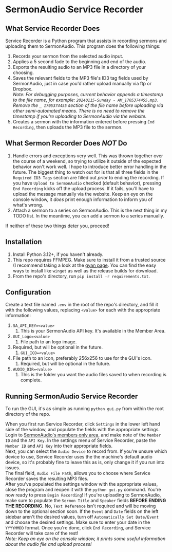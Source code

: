 # SermonAudio Service Recorder

## What Service Recorder Does

Service Recorder is a Python program that assists in recording sermons and uploading them to SermonAudio. This program
does the following things:
1. Records your sermon from the selected audio input.
1. Applies a 5 second fade to the beginning and end of the audio.
1. Exports the resulting audio to an MP3 file in a directory of your choosing.
1. Saves the relevant fields to the MP3 file's ID3 tag fields used by SermonAudio, just in case you'd rather upload manually 
via ftp or Dropbox.  
*Note: For debugging purposes, current behavior appends a timestamp to the file name, for example:
`20240115-Sunday - AM_1705374455.mp3`. Remove the `_ 1705374455` section of the file name before uploading via other
semi-automated means. There is no need to remove the timestamp if you're uploading to SermonAudio via the website.*
1. Creates a sermon with the information entered before pressing `End Recording`, then uploads the MP3 file to the sermon.

## What Sermon Recorder Does *NOT* Do

1. Handle errors and exceptions very well. This was thrown together over the course of a weekend, so trying to utilize
it outside of the expected behavior won't work well. I hope to introduce better error handling in the future. The biggest
thing to watch out for is that all three fields in the `Required ID3 Tags` section are filled out _prior_ to ending the recording.
If you have `Upload to SermonAudio` checked (default behavior), pressing `End Recording` kicks off the upload process.
If it fails, you'll have to upload the message manually via the website. Keep an eye on the console window, it *does* print
enough information to inform you of what's wrong.
1. Attach a sermon to a series on SermonAudio. This is the next thing in my TODO list. In the meantime, you can add a sermon
to a series manually.  
<break>  
If neither of these two things deter you, proceed!

## Installation
1. Install Python 3.12+, if you haven't already.  
1. This repo requires FFMPEG. Make sure to install it from a trusted source (I recommend taking a look at the [gyan page](https://www.gyan.dev/ffmpeg/builds/).
You can find the easy ways to install like `winget` as well as the release builds for download.
1. From the repo's directory, run `pip install -r requirements.txt`.  

## Configuration
Create a text file named `.env` in the root of the repo's directory, and fill it with the following values, replacing `<value>` for each with the appropriate information:  
1. `SA_API_KEY=<value>`  
   1. This is your SermonAudio API key. It's available in the Member Area.  
1. `GUI_Logo=<value>`  
   1. File path to an logo image.  
1. Required, but will be optional in the future.  
   1. `GUI_ICO=<value>`  
1. File path to an icon, preferably 256x256 to use for the GUI's icon.
   1. Required, but will be optional in the future.  
1. `AUDIO_DIR=<value>`  
   1. This is the folder you want the audio files saved to when recording is complete.  

## Running SermonAudio Service Recorder
To run the GUI, it's as simple as running `python gui.py` from within the root directory of the repo.

When you first run Service Recorder, click `Settings` in the lower left hand side of the window, and populate
the fields with the appropriate settings.  
Login to [SermonAudio's members only area](https://www.sermonaudio.com/members), and make note of the `Member ID` and the `API Key`.
In the settings menu of Service Recorder, paste the `Member ID` and `API Key` into their appropriate fields.  
Next, you can select the `Audio Device` to record from. If you're unsure which device to use, Service Recorder uses the
the machine's default audio device, so it's probably fine to leave this as is, only change it if you run into issues.  
The final field, `Audio File Path`, allows you to choose where Service Recorder saves the resulting MP3 files.  
After you've populated the settings window with the appropriate values, close the program and reopen it with the
`python gui.py` command. You're now ready to press `Begin Recording`! If you're uploading to SermonAudio, make sure to populate the
`Sermon Title` and `Speaker` fields **BEFORE ENDING THE RECORDING**. No, `Text Reference` isn't required and will be
moving down to the optional section soon. If the `Event` and `Date` fields on the left sidebar aren't the desired
values, turn off `Automatically Set Date/Event` and choose the desired settings. Make sure to enter your date in
the `YYYYMMDD` format. Once you're done, click `End Recording`, and Service Recorder will take care of the rest!  
*Note: Keep an eye on the console window, it prints some useful information about the audio file and upload process!*
